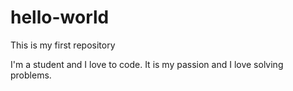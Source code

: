 # hello-world
This is my first repository

I'm a student and I love to code. It is my passion and I love solving problems.

